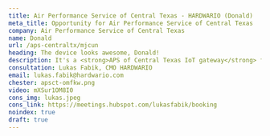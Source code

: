 ```yaml
---
title: Air Performance Service of Central Texas - HARDWARIO (Donald)
meta_title: Opportunity for Air Performance Service of Central Texas
company: Air Performance Service of Central Texas
name: Donald
url: /aps-centraltx/mjcun
heading: The device looks awesome, Donald!
description: It's a <strong>APS of Central Texas IoT gateway</strong> for <strong>remote monitoring of heat pumps and boilers</strong> and other IoT innovations.<br/><br/>Interested?
consultation: Lukas Fabik, CMO HARDWARIO
email: lukas.fabik@hardwario.com
chester: apsct-omfkw.png
video: mXSur1OM8I0
cons_img: lukas.jpeg
cons_link: https://meetings.hubspot.com/lukasfabik/booking
noindex: true
draft: true
---
```

